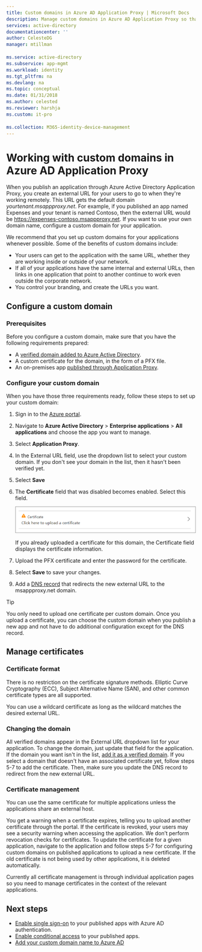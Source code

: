 ```yaml
---
title: Custom domains in Azure AD Application Proxy | Microsoft Docs
description: Manage custom domains in Azure AD Application Proxy so that the URL for the app is the same regardless of where your users access it. 
services: active-directory
documentationcenter: ''
author: CelesteDG
manager: mtillman

ms.service: active-directory
ms.subservice: app-mgmt
ms.workload: identity
ms.tgt_pltfrm: na
ms.devlang: na
ms.topic: conceptual
ms.date: 01/31/2018
ms.author: celested
ms.reviewer: harshja
ms.custom: it-pro

ms.collection: M365-identity-device-management
---
```


# Working with custom domains in Azure AD Application Proxy

When you publish an application through Azure Active Directory Application Proxy, you create an external URL for your users to go to when they're working remotely. This URL gets the default domain *yourtenant.msappproxy.net*. For example, if you published an app named Expenses and your tenant is named Contoso, then the external URL would be https://expenses-contoso.msappproxy.net. If you want to use your own domain name, configure a custom domain for your application. 

We recommend that you set up custom domains for your applications whenever possible. Some of the benefits of custom domains include:

- Your users can get to the application with the same URL, whether they are working inside or outside of your network.
- If all of your applications have the same internal and external URLs, then links in one application that point to another continue to work even outside the corporate network. 
- You control your branding, and create the URLs you want. 


## Configure a custom domain

### Prerequisites

Before you configure a custom domain, make sure that you have the following requirements prepared: 
- A [verified domain added to Azure Active Directory](../fundamentals/add-custom-domain.md).
- A custom certificate for the domain, in the form of a PFX file. 
- An on-premises app [published through Application Proxy](application-proxy-add-on-premises-application.md).

### Configure your custom domain

When you have those three requirements ready, follow these steps to set up your custom domain:

1. Sign in to the [Azure portal](https://portal.azure.com).
2. Navigate to **Azure Active Directory** > **Enterprise applications** > **All applications** and choose the app you want to manage.
3. Select **Application Proxy**. 
4. In the External URL field, use the dropdown list to select your custom domain. If you don't see your domain in the list, then it hasn't been verified yet. 
5. Select **Save**
5. The **Certificate** field that was disabled becomes enabled. Select this field. 

   ![Click to upload a certificate](./media/application-proxy-configure-custom-domain/certificate.png)

   If you already uploaded a certificate for this domain, the Certificate field displays the certificate information. 

6. Upload the PFX certificate and enter the password for the certificate. 
7. Select **Save** to save your changes. 
8. Add a [DNS record](../../dns/dns-operations-recordsets-portal.md) that redirects the new external URL to the msappproxy.net domain. 

>[!TIP] 
>You only need to upload one certificate per custom domain. Once you upload a certificate, you can choose the custom domain when you publish a new app and not have to do additional configuration except for the DNS record. 

## Manage certificates

### Certificate format
There is no restriction on the certificate signature methods. Elliptic Curve Cryptography (ECC), Subject Alternative Name (SAN), and other common certificate types are all supported. 

You can use a wildcard certificate as long as the wildcard matches the desired external URL. 

### Changing the domain
All verified domains appear in the External URL dropdown list for your application. To change the domain, just update that field for the application. If the domain you want isn't in the list, [add it as a verified domain](../fundamentals/add-custom-domain.md). If you select a domain that doesn't have an associated certificate yet, follow steps 5-7 to add the certificate. Then, make sure you update the DNS record to redirect from the new external URL. 

### Certificate management
You can use the same certificate for multiple applications unless the applications share an external host. 

You get a warning when a certificate expires, telling you to upload another certificate through the portal. If the certificate is revoked, your users may see a security warning when accessing the application. We don’t perform revocation checks for certificates.  To update the certificate for a given application, navigate to the application and follow steps 5-7 for configuring custom domains on published applications to upload a new certificate. If the old certificate is not being used by other applications, it is deleted automatically. 

Currently all certificate management is through individual application pages so you need to manage certificates in the context of the relevant applications. 

## Next steps
* [Enable single sign-on](application-proxy-configure-single-sign-on-with-kcd.md) to your published apps with Azure AD authentication.
* [Enable conditional access](application-proxy-integrate-with-sharepoint-server.md) to your published apps.
* [Add your custom domain name to Azure AD](../fundamentals/add-custom-domain.md)


